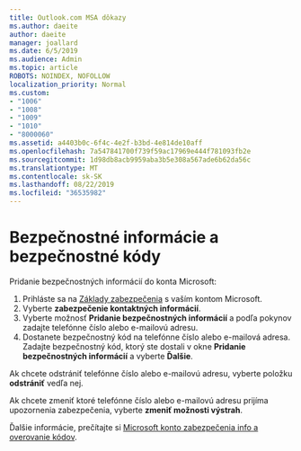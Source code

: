 ```yaml
---
title: Outlook.com MSA dôkazy
ms.author: daeite
author: daeite
manager: joallard
ms.date: 6/5/2019
ms.audience: Admin
ms.topic: article
ROBOTS: NOINDEX, NOFOLLOW
localization_priority: Normal
ms.custom:
- "1006"
- "1008"
- "1009"
- "1010"
- "8000060"
ms.assetid: a4403b0c-6f4c-4e2f-b3bd-4e814de10aff
ms.openlocfilehash: 7a547841700f739f59ac17969e444f781093fb2e
ms.sourcegitcommit: 1d98db8acb9959aba3b5e308a567ade6b62da56c
ms.translationtype: MT
ms.contentlocale: sk-SK
ms.lasthandoff: 08/22/2019
ms.locfileid: "36535982"
---
```

# <a name="security-info-and-security-codes"></a>Bezpečnostné informácie a bezpečnostné kódy

Pridanie bezpečnostných informácií do konta Microsoft:

1. Prihláste sa na [Základy zabezpečenia](https://account.microsoft.com/security) s vaším kontom Microsoft.
1. Vyberte **zabezpečenie kontaktných informácií**.
1. Vyberte možnosť **Pridanie bezpečnostných informácií** a podľa pokynov zadajte telefónne číslo alebo e-mailovú adresu.
1. Dostanete bezpečnostný kód na telefónne číslo alebo e-mailová adresa. Zadajte bezpečnostný kód, ktorý ste dostali v okne **Pridanie bezpečnostných informácií** a vyberte **Ďalšie**.

Ak chcete odstrániť telefónne číslo alebo e-mailovú adresu, vyberte položku **odstrániť** vedľa nej.

Ak chcete zmeniť ktoré telefónne číslo alebo e-mailovú adresu prijíma upozornenia zabezpečenia, vyberte **zmeniť možnosti výstrah**.

Ďalšie informácie, prečítajte si [Microsoft konto zabezpečenia info a overovanie kódov](https://support.microsoft.com/help/12428/).